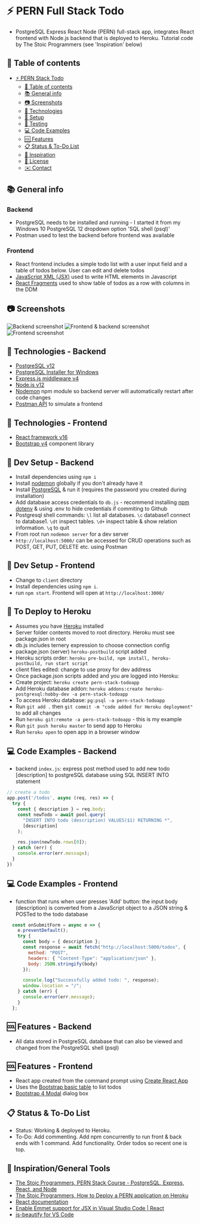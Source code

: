 # :zap: PERN Full Stack Todo

* PostgreSQL Express React Node (PERN) full-stack app, integrates React frontend with Node.js backend that is deployed to Heroku. Tutorial code by The Stoic Programmers (see 'Inspiration' below)


## :page_facing_up: Table of contents

* [:zap: PERN Stack Todo](#zap-pern-stack-todo)
  * [:page_facing_up: Table of contents](#page_facing_up-table-of-contents)
  * [:books: General info](#books-general-info)
  * [:camera: Screenshots](#camera-screenshots)
  * [:signal_strength: Technologies](#signal_strength-technologies)
  * [:floppy_disk: Setup](#floppy_disk-setup)
  * [:wrench: Testing](#wrench-testing)
  * [:computer: Code Examples](#computer-code-examples)
  * [:cool: Features](#cool-features)
  * [:clipboard: Status & To-Do List](#clipboard-status--to-do-list)
  * [:clap: Inspiration](#clap-inspiration)
  * [:file_folder: License](#file_folder-license)
  * [:envelope: Contact](#envelope-contact)

## :books: General info

### Backend

* PostgreSQL needs to be installed and running - I started it from my Windows 10 PostgreSQL 12 dropdown option 'SQL shell (psql)'
* Postman used to test the backend before frontend was available

### Frontend

* React frontend includes a simple todo list with a user input field and a table of todos below. User can edit and delete todos
* [JavaScript XML (JSX)](https://reactjs.org/docs/introducing-jsx.html) used to write HTML elements in Javascript
* [React Fragments](https://reactjs.org/docs/fragments.html) used to show table of todos as a row with columns in the DDM

## :camera: Screenshots

![Backend screenshot](./img/postgresql.png)
![Frontend & backend screenshot](./img/todos.png)
![Frontend screenshot](./img/edit.png)

## :signal_strength: Technologies - Backend

* [PostgreSQL v12](https://www.postgresql.org/)
* [PostgreSQL Installer for Windows](https://www.postgresqltutorial.com/install-postgresql/)
* [Express.js middleware v4](https://expressjs.com/)
* [Node.js v12](https://nodejs.org/es/)
* [Nodemon](https://www.npmjs.com/package/nodemon) npm module so backend server will automatically restart after code changes
* [Postman API](https://www.postman.com/downloads/) to simulate a frontend

## :signal_strength: Technologies - Frontend

* [React framework v16](https://reactjs.org/)
* [Bootstrap v4](https://getbootstrap.com/) component library

## :floppy_disk: Dev Setup - Backend

* Install dependencies using `npm i`
* Install [nodemon](https://www.npmjs.com/package/nodemon) globally if you don't already have it
* Install [PostgreSQL](https://www.postgresql.org/) & run it (requires the password you created during installation)
* Add database access credentials to `db.js` - recommend installing [npm dotenv](https://www.npmjs.com/package/dotenv) & using .env to hide credentials if commiting to Github
* Postgresql shell commands: `\l` list all databases. `\c` database1 connect to database1. `\dt` inspect tables. `\d+` inspect table & show relation information. `\q` to quit
* From root run `nodemon server` for a dev server
* `http://localhost:5000/` can be accessed for CRUD operations such as POST, GET, PUT, DELETE etc. using Postman

## :floppy_disk: Dev Setup - Frontend

* Change to `client` directory
* Install dependencies using `npm i`.
* run `npm start`. Frontend will open at `http://localhost:3000/`

## :floppy_disk: To Deploy to Heroku

* Assumes you have [Heroku](https://www.heroku.com) installed
* Server folder contents moved to root directory. Heroku must see package.json in root
* db.js includes ternery expression to choose connection config
* package.json (server) `heroku-postbuild` script added
* Heroku scripts order: `heroku pre-build, npm install, heroku-postbuild, run start script`
* client files edited: change to use proxy for dev address
* Once package.json scripts added and you are logged into Heroku:
* Create project: `heroku create pern-stack-todoapp`
* Add Heroku database addon: `heroku addons:create heroku-postgresql:hobby-dev -a pern-stack-todoapp`
* To access Heroku database: `pg:psql -a pern-stack-todoapp`
* Run `git add .` then `git commit -m "code added for Heroku deployment"` to add all changes
* Run `heroku git:remote -a pern-stack-todoapp` - this is my example
* Run `git push heroku master` to send app to Heroku
* Run `heroku open` to open app in a browser window

## :computer: Code Examples - Backend

* backend `index.js`: express post method used to add new todo [description] to postgreSQL database using SQL INSERT INTO statement

```javascript
// create a todo
app.post('/todos', async (req, res) => {
  try {
    const { description } = req.body;
    const newTodo = await pool.query(
      "INSERT INTO todo (description) VALUES($1) RETURNING *",
      [description]
    );

    res.json(newTodo.rows[0]);
  } catch (err) {
    console.error(err.message);
  }
})
```

## :computer: Code Examples - Frontend

* function that runs when user presses 'Add' button: the input body (description) is converted from a JavaScript object to a JSON string & POSTed to the todo database

```javascript
  const onSubmitForm = async e => {
    e.preventDefault();
    try {
      const body = { description };
      const response = await fetch("http://localhost:5000/todos", {
        method: "POST",
        headers: { "Content-Type": "application/json" },
        body: JSON.stringify(body)
      });

      console.log("Successfully added todo: ", response);
      window.location = "/";
    } catch (err) {
      console.error(err.message);
    }
  };
```

## :cool: Features - Backend

* All data stored in PostgreSQL database that can also be viewed and changed from the PostgreSQL shell (psql)

## :cool: Features - Frontend

* React app created from the command prompt using [Create React App](https://reactjs.org/docs/create-a-new-react-app.html)
* Uses the [Bootstrap basic table](https://www.w3schools.com/bootstrap/bootstrap_tables.asp) to list todos
* [Bootstrap 4 Modal](https://www.w3schools.com/bootstrap4/bootstrap_modal.asp) dialog box

## :clipboard: Status & To-Do List

* Status: Working & deployed to Heroku.
* To-Do: Add commenting. Add npm concurrently to run front & back ends with 1 command. Add functionality. Order todos so recent one is top.

## :clap: Inspiration/General Tools

* [The Stoic Programmers, PERN Stack Course - PostgreSQL, Express, React, and Node](https://www.youtube.com/watch?v=ldYcgPKEZC8&t=116s)
* [The Stoic Programmers, How to Deploy a PERN application on Heroku](https://www.youtube.com/watch?v=ZJxUOOND5_A&t=13s)
* [React documentation](https://reactjs.org/docs/getting-started.html)
* [Enable Emmet support for JSX in Visual Studio Code | React](https://medium.com/@eshwaren/enable-emmet-support-for-jsx-in-visual-studio-code-react-f1f5dfe8809c)
* [js-beautify for VS Code](https://marketplace.visualstudio.com/items?itemName=HookyQR.beautify)